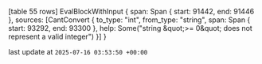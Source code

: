[table 55 rows]
EvalBlockWithInput { span: Span { start: 91442, end: 91446 }, sources: [CantConvert { to_type: &quot;int&quot;, from_type: &quot;string&quot;, span: Span { start: 93292, end: 93300 }, help: Some(&quot;string \&quot;&gt;= 0\&quot; does not represent a valid integer&quot;) }] }

last update at `2025-07-16 03:53:50 +00:00`
